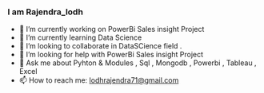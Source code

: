 ### I am Rajendra_lodh 

- 🔭 I’m currently working on PowerBi Sales insight Project  
- 🌱 I’m currently learning Data Science 
- 👯 I’m looking to collaborate in DataSCience field . 
- 🤔 I’m looking for help with PowerBi Sales insight Project  
- 💬 Ask me about Pyhton & Modules , Sql , Mongodb , Powerbi , Tableau , Excel  
- 📫 How to reach me: lodhrajendra71@gmail.com 


